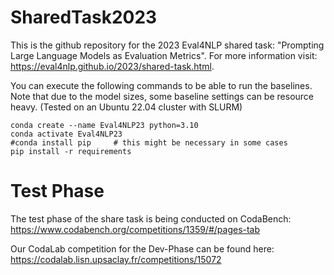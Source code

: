 # SharedTask2023

This is the github repository for the 2023 Eval4NLP shared task: "Prompting Large Language Models as Evaluation Metrics". For more information visit: https://eval4nlp.github.io/2023/shared-task.html.

You can execute the following commands to be able to run the baselines. Note that due to the model sizes, some baseline settings can be resource heavy. (Tested on an Ubuntu 22.04 cluster with SLURM)

```
conda create --name Eval4NLP23 python=3.10
conda activate Eval4NLP23
#conda install pip     # this might be necessary in some cases
pip install -r requirements
```

# Test Phase
The test phase of the share task is being conducted on CodaBench: https://www.codabench.org/competitions/1359/#/pages-tab

Our CodaLab competition for the Dev-Phase can be found here: https://codalab.lisn.upsaclay.fr/competitions/15072
